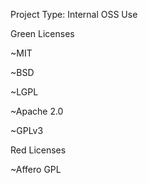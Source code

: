 Project Type: Internal OSS Use

Green Licenses

~MIT

~BSD

~LGPL

~Apache 2.0

~GPLv3


Red Licenses

~Affero GPL
